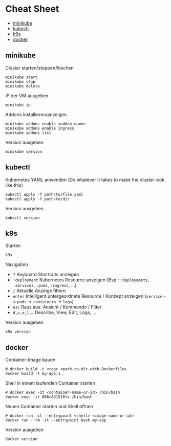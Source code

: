 # Cheat Sheet

- [minikube](#minikube)
- [kubectl](#kubectl)
- [k9s](#k9s)
- [docker](#docker)

## minikube

Cluster starten/stoppen/löschen

```shell script
minikube start
minikube stop
minikube delete
```


IP der VM ausgeben

```shell script
minikube ip
```

Addons installieren/anzeigen

```shell script
minikube addons enable <addon-name>
minikube addons enable ingress
minikube addons list
```

Version ausgeben

```shell script
minikube version
```

## kubectl

Kubernetes YAML anwenden (Do whatever it takes to make the cluster look like this)

```shell script
kubectl apply -f path/to/file.yaml
kubectl apply -f path/to/dir
```

Version ausgeben

```shell script
kubectl version
```

## k9s

Starten

```shell script
k9s
```

Navigation

- `?` Keyboard Shortcuts anzeigen
- `:deployment` Kubernetes Resource anzeigen (Bsp.: `:deployments`, `:services`, `:pods`, `:ingress`, ...)
- `/` Aktuelle Anzeige filtern
- `enter` Intelligent untergeordnete Resource / Konzept anzeigen (`service` -> `pods` -> `containers` -> `logs`)
- `esc` Raus aus: Ansicht / Kommando / Filter
- `d,v,e,l,…` Describe, View, Edit, Logs, ...

Version ausgeben

```shell script
k9s version
```

## docker

Container-Image bauen

```shell script
# docker build -t <tag> <path-to-dir-with-Dockerfile>
docker build -t my-app:1 .
```

Shell in einem laufenden Container starten

```shell script
# docker exec -it <container-name-or-id> /bin/bash
docker exec -it 066c891518fa /bin/bash
```

Neuen Container starten und Shell öffnen

```shell script
# docker run -it --entrypoint <shell> <image-name-or-id>
docker run --rm -it --entrypoint bash my-app
```

Version ausgeben

```shell script
docker version
```
